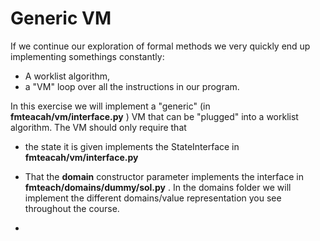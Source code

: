 # Generic VM  

If we continue our exploration of formal methods we very quickly end
up implementing somethings constantly:   
- A worklist algorithm,  
- a "VM" loop over all the instructions in our program.   
	
In this exercise we will implement a "generic" (in
__fmteacah/vm/interface.py__ )  VM that can be
"plugged" into a worklist algorithm. The VM should  only require  that 
- the state it is given implements the StateInterface in
  __fmteacah/vm/interface.py__

- That the __domain__ constructor parameter implements the interface
  in __fmteach/domains/dummy/sol.py__ . In the domains folder we will
  implement the different domains/value representation you see throughout the course. 

-
